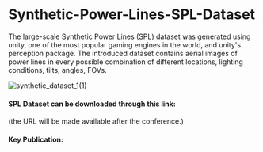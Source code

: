 # Synthetic-Power-Lines-SPL-Dataset
The large-scale Synthetic Power Lines (SPL) dataset was generated using unity, one of the most popular gaming engines in the world, and unity's perception package. The introduced dataset contains aerial images of power lines in every possible combination of different locations, lighting conditions, tilts, angles, FOVs.

![synthetic_dataset_1(1)](https://github.com/george-kalitsios/Synthetic-Power-Lines-SPL-Dataset/assets/56552010/0b61adb5-1be9-4c8a-b4b5-cc6ea92ebd7e)

#### **SPL Dataset** can be downloaded through this link: 
(the URL will be made available after the conference.)

#### Key Publication:
